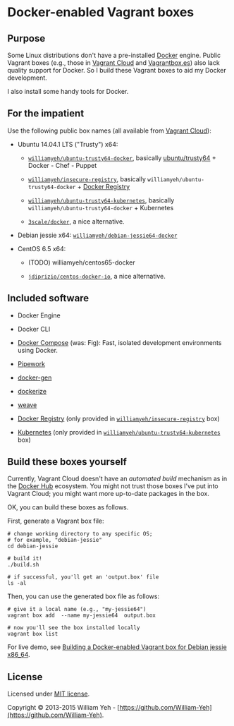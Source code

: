 Docker-enabled Vagrant boxes
============================


## Purpose

Some Linux distributions don't have a pre-installed [Docker](http://www.docker.com) engine. Public Vagrant boxes (e.g., those in [Vagrant Cloud](https://vagrantcloud.com/) and [Vagrantbox.es](http://www.vagrantbox.es/)) also lack quality support for Docker. So I build these Vagrant boxes to aid my Docker development.

I also install some handy tools for Docker.


## For the impatient

Use the following public box names (all available from [Vagrant Cloud](https://vagrantcloud.com/)):


- Ubuntu 14.04.1 LTS ("Trusty") x64:

  - [`williamyeh/ubuntu-trusty64-docker`](https://vagrantcloud.com/williamyeh/ubuntu-trusty64-docker), basically [ubuntu/trusty64](https://vagrantcloud.com/ubuntu/boxes/trusty64) + Docker - Chef - Puppet

  - [`williamyeh/insecure-registry`](https://vagrantcloud.com/williamyeh/insecure-registry), basically `williamyeh/ubuntu-trusty64-docker` + [Docker Registry](https://github.com/docker/docker-registry)

  - [`williamyeh/ubuntu-trusty64-kubernetes`](https://vagrantcloud.com/williamyeh/ubuntu-trusty64-kubernetes), basically `williamyeh/ubuntu-trusty64-docker` + Kubernetes

  - [`3scale/docker`](https://vagrantcloud.com/3scale/docker), a nice alternative.

- Debian jessie x64: [`williamyeh/debian-jessie64-docker`](https://vagrantcloud.com/williamyeh/debian-jessie64-docker)

- CentOS 6.5 x64:

  - (TODO) williamyeh/centos65-docker

  - [`jdiprizio/centos-docker-io`](https://vagrantcloud.com/jdiprizio/centos-docker-io), a nice alternative.


## Included software

- Docker Engine

- Docker CLI

- [Docker Compose](https://github.com/docker/fig) (was: Fig): Fast, isolated development environments using Docker.

- [Pipework](https://github.com/jpetazzo/pipework)

- [docker-gen](https://github.com/jwilder/docker-gen)

- [dockerize](https://github.com/jwilder/dockerize)

- [weave](https://github.com/zettio/weave)

- [Docker Registry](https://github.com/docker/docker-registry) (only provided in [`williamyeh/insecure-registry`](https://vagrantcloud.com/williamyeh/insecure-registry) box)

- [Kubernetes](https://github.com/GoogleCloudPlatform/kubernetes) (only provided in [`williamyeh/ubuntu-trusty64-kubernetes`](https://vagrantcloud.com/williamyeh/ubuntu-trusty64-kubernetes) box)


## Build these boxes yourself

Currently, Vagrant Cloud doesn't have an *automated build*  mechanism as in the [Docker Hub](https://hub.docker.com/) ecosystem. You might not trust those boxes I've put into Vagrant Cloud; you might want more up-to-date packages in the box.

OK, you can build these boxes as follows.

First, generate a Vagrant box file:


```
# change working directory to any specific OS;
# for example, "debian-jessie"
cd debian-jessie

# build it!
./build.sh

# if successful, you'll get an 'output.box' file
ls -al
```


Then, you can use the generated box file as follows:

```
# give it a local name (e.g., "my-jessie64")
vagrant box add  --name my-jessie64  output.box

# now you'll see the box installed locally
vagrant box list

```

For live demo, see [Building a Docker-enabled Vagrant box for Debian jessie x86_64](https://asciinema.org/a/10603).



## License

Licensed under [MIT license](http://creativecommons.org/licenses/MIT/).

Copyright © 2013-2015 William Yeh - [https://github.com/William-Yeh](https://github.com/William-Yeh).
